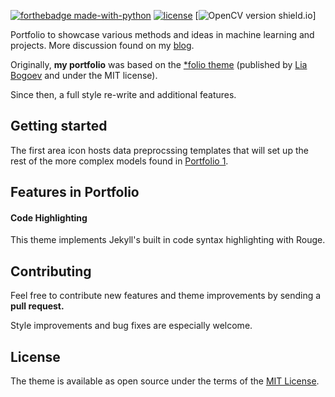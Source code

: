 <!-- [![build status](https://travis-ci.org/alshedivat/al-folio.svg?branch=master)](https://travis-ci.org/alshedivat/al-folio)
[![demo](https://img.shields.io/badge/theme-demo-brightgreen.svg)](https://alshedivat.github.io/al-folio/) -->

[![forthebadge made-with-python](http://ForTheBadge.com/images/badges/made-with-python.svg)](https://www.python.org/)
[![license](https://img.shields.io/github/license/mashape/apistatus.svg?maxAge=2592000)](https://github.com/jeremywood-ai/portfolio/blob/master/LICENSE)
[![OpenCV version shield.io](https://img.shields.io/opencv/v/ansicolortags.svg)]

Portfolio to showcase various methods and ideas in machine learning and projects. More discussion found on my [blog](https://jeremywood.ai).

Originally, **my portfolio** was based on the [\*folio theme](https://github.com/bogoli/-folio) (published by [Lia Bogoev](http://liabogoev.com) and under the MIT license).

Since then, a full style re-write and additional features.

<!-- Check out creating a theme demo -->

## Getting started

The first area icon hosts data preprocssing templates that will set up the rest of the more complex models found in [Portfolio 1](/_projects/1-Project.md).

## Features in Portfolio

#### Code Highlighting

This theme implements Jekyll's built in code syntax highlighting with Rouge.

## Contributing

Feel free to contribute new features and theme improvements by sending a **pull request.**

Style improvements and bug fixes are especially welcome.

## License

The theme is available as open source under the terms of the [MIT License](https://opensource.org/licenses/MIT).
